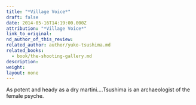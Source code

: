 ```yaml
---
title: "*Village Voice*"
draft: false
date: 2014-05-16T14:19:00.000Z
attribution: "*Village Voice*"
link_to_original:
nd_author_of_this_review:
related_author: author/yuko-tsushima.md
related_books:
  - book/the-shooting-gallery.md
description:
weight:
layout: none
---
```

As potent and heady as a dry martini....Tsushima is an archaeologist of the female psyche.

